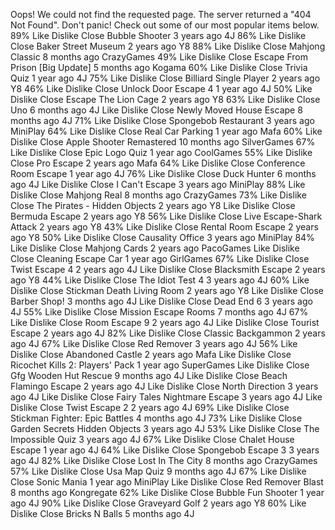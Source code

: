 Oops! We could not find the requested page. The server returned a "404 Not Found". Don't panic! Check out some of our most popular items below. 89% Like Dislike Close Bubble Shooter 3 years ago 4J 86% Like Dislike Close Baker Street Museum 2 years ago Y8 88% Like Dislike Close Mahjong Classic 8 months ago CrazyGames 49% Like Dislike Close Escape From Prison \[Big Update\] 5 months ago Kogama 60% Like Dislike Close Trivia Quiz 1 year ago 4J 75% Like Dislike Close Billiard Single Player 2 years ago Y8 46% Like Dislike Close Unlock Door Escape 4 1 year ago 4J 50% Like Dislike Close Escape The Lion Cage 2 years ago Y8 63% Like Dislike Close Uno 6 months ago 4J Like Dislike Close Newly Moved House Escape 8 months ago 4J 71% Like Dislike Close Spongebob Restaurant 3 years ago MiniPlay 64% Like Dislike Close Real Car Parking 1 year ago Mafa 60% Like Dislike Close Apple Shooter Remastered 10 months ago SilverGames 67% Like Dislike Close Epic Logo Quiz 1 year ago CoolGames 55% Like Dislike Close Pro Escape 2 years ago Mafa 64% Like Dislike Close Conference Room Escape 1 year ago 4J 76% Like Dislike Close Duck Hunter 6 months ago 4J Like Dislike Close I Can't Escape 3 years ago MiniPlay 88% Like Dislike Close Mahjong Real 8 months ago CrazyGames 73% Like Dislike Close The Pirates - Hidden Objects 2 years ago Y8 Like Dislike Close Bermuda Escape 2 years ago Y8 56% Like Dislike Close Live Escape-Shark Attack 2 years ago Y8 43% Like Dislike Close Rental Room Escape 2 years ago Y8 50% Like Dislike Close Causality Office 3 years ago MiniPlay 84% Like Dislike Close Mahjong Cards 2 years ago PacoGames Like Dislike Close Cleaning Escape Car 1 year ago GirlGames 67% Like Dislike Close Twist Escape 4 2 years ago 4J Like Dislike Close Blacksmith Escape 2 years ago Y8 44% Like Dislike Close The Idiot Test 4 3 years ago 4J 60% Like Dislike Close Stickman Death Living Room 2 years ago Y8 Like Dislike Close Barber Shop! 3 months ago 4J Like Dislike Close Dead End 6 3 years ago 4J 55% Like Dislike Close Mission Escape Rooms 7 months ago 4J 67% Like Dislike Close Room Escape 9 2 years ago 4J Like Dislike Close Tourist Escape 2 years ago 4J 82% Like Dislike Close Classic Backgammon 2 years ago 4J 67% Like Dislike Close Red Remover 3 years ago 4J 56% Like Dislike Close Abandoned Castle 2 years ago Mafa Like Dislike Close Ricochet Kills 2: Players' Pack 1 year ago SuperGames Like Dislike Close Gfg Wooden Hut Rescue 9 months ago 4J Like Dislike Close Beach Flamingo Escape 2 years ago 4J Like Dislike Close North Direction 3 years ago 4J Like Dislike Close Fairy Tales Nightmare Escape 3 years ago 4J Like Dislike Close Twist Escape 2 2 years ago 4J 69% Like Dislike Close Stickman Fighter: Epic Battles 4 months ago 4J 73% Like Dislike Close Garden Secrets Hidden Objects 3 years ago 4J 53% Like Dislike Close The Impossible Quiz 3 years ago 4J 67% Like Dislike Close Chalet House Escape 1 year ago 4J 64% Like Dislike Close Spongebob Escape 3 3 years ago 4J 82% Like Dislike Close Lost In The City 8 months ago CrazyGames 57% Like Dislike Close Usa Map Quiz 9 months ago 4J 67% Like Dislike Close Sonic Mania 1 year ago MiniPlay Like Dislike Close Red Remover Blast 8 months ago Kongregate 62% Like Dislike Close Bubble Fun Shooter 1 year ago 4J 90% Like Dislike Close Graveyard Golf 2 years ago Y8 60% Like Dislike Close Bricks N Balls 5 months ago 4J